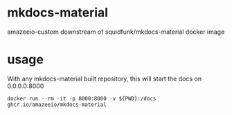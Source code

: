 # mkdocs-material
amazeeio-custom downstream of squidfunk/mkdocs-material docker image

# usage

With any mkdocs-material built repository, this will start the docs on 0.0.0.0:8000

```
docker run --rm -it -p 8000:8000 -v ${PWD}:/docs ghcr.io/amazeeio/mkdocs-material
```
